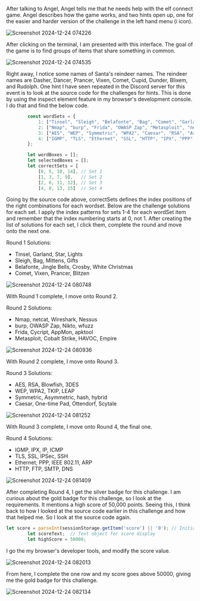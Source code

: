 After talking to Angel, Angel tells me that he needs help with the elf connect game. Angel describes how the game works, and two hints open up, one for the easier and harder version of the challenge in the left hand menu (i icon). 

![Screenshot 2024-12-24 074226](https://github.com/user-attachments/assets/2832e4b3-eda5-4d64-9969-678749774857)

After clicking on the terminal, I am presented with this interface. The goal of the game is to find groups of items that share something in common. 

![Screenshot 2024-12-24 074535](https://github.com/user-attachments/assets/ed325afd-c57d-431a-868e-b10d63e61bda)

Right away, I notice some names of Santa's reindeer names. The reindeer names are Dasher, Dancer, Prancer, Vixen, Comet, Cupid, Dunder, Blixem, and Rudolph. One hint I have seen repeated in the Discord server for this event is to look at the source code for the challenges for hints. This is done by using the inspect element feature in my browser's development console. I do that and find the below code.

```javascript
        const wordSets = {
            1: ["Tinsel", "Sleigh", "Belafonte", "Bag", "Comet", "Garland", "Jingle Bells", "Mittens", "Vixen", "Gifts", "Star", "Crosby", "White Christmas", "Prancer", "Lights", "Blitzen"],
            2: ["Nmap", "burp", "Frida", "OWASP Zap", "Metasploit", "netcat", "Cycript", "Nikto", "Cobalt Strike", "wfuzz", "Wireshark", "AppMon", "apktool", "HAVOC", "Nessus", "Empire"],
            3: ["AES", "WEP", "Symmetric", "WPA2", "Caesar", "RSA", "Asymmetric", "TKIP", "One-time Pad", "LEAP", "Blowfish", "hash", "hybrid", "Ottendorf", "3DES", "Scytale"],
            4: ["IGMP", "TLS", "Ethernet", "SSL", "HTTP", "IPX", "PPP", "IPSec", "FTP", "SSH", "IP", "IEEE 802.11", "ARP", "SMTP", "ICMP", "DNS"]
        };

        let wordBoxes = [];
        let selectedBoxes = [];
        let correctSets = [
            [0, 5, 10, 14], // Set 1
            [1, 3, 7, 9],   // Set 2
            [2, 6, 11, 12], // Set 3
            [4, 8, 13, 15]  // Set 4
```

Going by the source code above, correctSets defines the index positions of the right combinations for each wordset. Below are the challenge solutions for each set. I apply the index patterns for sets 1-4 for each wordSet item and remember that the index numbering starts at 0, not 1. After creating the list of solutions for each set, I click them, complete the round and move onto the next one. 

Round 1 Solutions:
* Tinsel, Garland, Star, Lights
* Sleigh, Bag, Mittens, Gifts
* Belafonte, Jingle Bells, Crosby, White Christmas
* Comet, Vixen, Prancer, Blitzen

![Screenshot 2024-12-24 080748](https://github.com/user-attachments/assets/1d0e58c3-2af7-4aa3-9183-926e8c0a1176)

With Round 1 complete, I move onto Round 2. 

Round 2 Solutions:
* Nmap, netcat, Wireshark, Nessus
* burp, OWASP Zap, Nikto, wfuzz
* Frida, Cycript, AppMon, apktool
* Metasploit, Cobalt Strike, HAVOC, Empire

![Screenshot 2024-12-24 080936](https://github.com/user-attachments/assets/35279df9-99ab-4f40-b278-875f42623cbf)

With Round 2 complete, I move onto Round 3. 

Round 3 Solutions:
* AES, RSA, Blowfish, 3DES
* WEP, WPA2, TKIP, LEAP
* Symmetric, Asymmetric, hash, hybrid
* Caesar, One-time Pad, Ottendorf, Scytale

![Screenshot 2024-12-24 081252](https://github.com/user-attachments/assets/0a5f4d86-37fc-462b-b136-65f5df878235)

With Round 3 complete, I move onto Round 4, the final one. 

Round 4 Solutions:
* IGMP, IPX, IP, ICMP
* TLS, SSL, IPSec, SSH
* Ethernet, PPP, IEEE 802.11, ARP
* HTTP, FTP, SMTP, DNS

![Screenshot 2024-12-24 081409](https://github.com/user-attachments/assets/372d78f7-204a-4117-8a26-9e75cb885995)

After completing Round 4, I get the silver badge for this challenge. I am curious about the gold badge for this challenge, so I look at the requirements. It mentions a high score of 50,000 points. Seeing this, I think back to how I looked at the source code earlier in this challenge and how that helped me. So I look at the source code again. 

```javascript
let score = parseInt(sessionStorage.getItem('score') || '0'); // Initialize score
        let scoreText;  // Text object for score display
        let highScore = 50000;
```

I go the my browser's developer tools, and modify the score value. 

![Screenshot 2024-12-24 082013](https://github.com/user-attachments/assets/bdf1b094-dfd9-4ca3-b64a-34c295a85cd9)

From here, I complete the one row and my score goes above 50000, giving me the gold badge for this challenge. 

![Screenshot 2024-12-24 082134](https://github.com/user-attachments/assets/fde73201-d7b9-4a92-a5c3-6f1dd354dea7)
